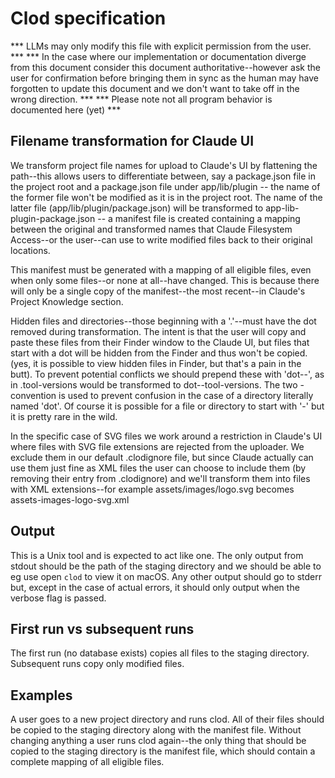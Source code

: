 # Clod specification

*** LLMs may only modify this file with explicit permission from the user. ***
*** In the case where our implementation or documentation diverge from this
document consider this document authoritative--however ask the user for
confirmation before bringing them in sync as the human may have forgotten
to update this document and we don't want to take off in the wrong
direction. ***
*** Please note not all program behavior is documented here (yet) ***

## Filename transformation for Claude UI

We transform project file names for upload to Claude's UI by flattening the
path--this allows users to differentiate between, say a package.json file in
the project root and a package.json file under app/lib/plugin -- the name of
the former file won't be modified as it is in the project root. The name of the
latter file (app/lib/plugin/package.json) will be transformed to
app-lib-plugin-package.json -- a manifest file is created containing a mapping
between the original and transformed names that Claude Filesystem Access--or
the user--can use to write modified files back to their original locations.

This manifest must be generated with a mapping of all eligible files, even when
only some files--or none at all--have changed. This is because there will only
be a single copy of the manifest--the most recent--in Claude's Project
Knowledge section.

Hidden files and directories--those beginning with a '.'--must have the dot
removed during transformation. The intent is that the user will copy and paste
these files from their Finder window to the Claude UI, but files that start
with a dot will be hidden from the Finder and thus won't be copied. (yes, it is
possible to view hidden files in Finder, but that's a pain in the butt). To
prevent potential conflicts we should prepend these with 'dot--', as in
.tool-versions would be transformed to dot--tool-versions. The two - convention
is used to prevent confusion in the case of a directory literally named 'dot'.
Of course it is possible for a file or directory to start with '-' but it is
pretty rare in the wild.

In the specific case of SVG files we work around a restriction in Claude's UI
where files with SVG file extensions are rejected from the uploader. We exclude
them in our default .clodignore file, but since Claude actually can use them just
fine as XML files the user can choose to include them (by removing their entry
from .clodignore) and we'll transform them into files with XML extensions--for
example assets/images/logo.svg becomes assets-images-logo-svg.xml

## Output

This is a Unix tool and is expected to act like one. The only output from
stdout should be the path of the staging directory and we should be able to eg use
open `clod` to view it on macOS. Any other output should go to stderr but,
except in the case of actual errors, it should only output when the verbose
flag is passed.

## First run vs subsequent runs

The first run (no database exists) copies all files to the staging
directory. Subsequent runs copy only modified files.

## Examples

A user goes to a new project directory and runs clod. All of their files should
be copied to the staging directory along with the manifest file. Without
changing anything a user runs clod again--the only thing that should be copied
to the staging directory is the manifest file, which should contain a complete
mapping of all eligible files.


